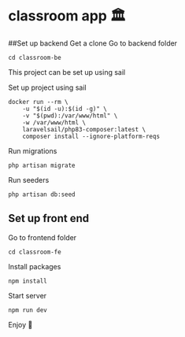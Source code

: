 # classroom app 🏛️
##Set up backend
Get a clone
Go to backend folder
```
cd classroom-be
```
This project can be set up using sail

Set up project using sail
```
docker run --rm \
    -u "$(id -u):$(id -g)" \
    -v "$(pwd):/var/www/html" \
    -w /var/www/html \
    laravelsail/php83-composer:latest \
    composer install --ignore-platform-reqs
```
Run migrations
```
php artisan migrate
```
Run seeders
```
php artisan db:seed
```
## Set up front end
Go to frontend folder
```
cd classroom-fe
```
Install packages
```
npm install
```
Start server
```
npm run dev
```

Enjoy 💠
